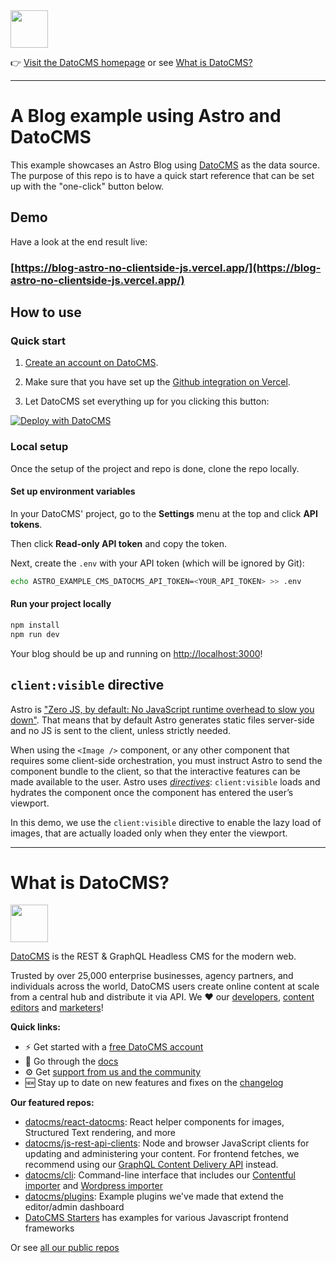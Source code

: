 <!--datocms-autoinclude-header start--><a href="https://www.datocms.com/"><img src="https://www.datocms.com/images/full_logo.svg" height="60"></a>

👉 [Visit the DatoCMS homepage](https://www.datocms.com) or see [What is DatoCMS?](#what-is-datocms)

---

<!--datocms-autoinclude-header end-->

# A Blog example using Astro and DatoCMS

This example showcases an Astro Blog using [DatoCMS](https://www.datocms.com/) as the data source.
The purpose of this repo is to have a quick start reference that can be set up with the "one-click" button below.

## Demo

Have a look at the end result live:

### [https://blog-astro-no-clientside-js.vercel.app/](https://blog-astro-no-clientside-js.vercel.app/)

## How to use

### Quick start

1. [Create an account on DatoCMS](https://datocms.com).

2. Make sure that you have set up the [Github integration on Vercel](https://vercel.com/docs/git/vercel-for-github).

3. Let DatoCMS set everything up for you clicking this button:

[![Deploy with DatoCMS](https://dashboard.datocms.com/deploy/button.svg)](https://dashboard.datocms.com/projects/clone?repo=/marcelofinamorvieira/blog-astro-no-clientside-js)

### Local setup

Once the setup of the project and repo is done, clone the repo locally.

#### Set up environment variables

In your DatoCMS' project, go to the **Settings** menu at the top and click **API tokens**.

Then click **Read-only API token** and copy the token.

Next, create the `.env` with your API token (which will be ignored by Git):

```bash
echo ASTRO_EXAMPLE_CMS_DATOCMS_API_TOKEN=<YOUR_API_TOKEN> >> .env
```

#### Run your project locally

```bash
npm install
npm run dev
```

Your blog should be up and running on [http://localhost:3000](http://localhost:3000)!

## `client:visible` directive

Astro is ["Zero JS, by default: No JavaScript runtime overhead to slow you down"](https://docs.astro.build/en/getting-started/). That means that by default Astro generates static files server-side and no JS is sent to the client, unless strictly needed.

When using the `<Image />` component, or any other component that requires some client-side orchestration, you must instruct Astro to send the component bundle to the client, so that the interactive features can be made available to the user. Astro uses [_directives_](https://docs.astro.build/en/reference/directives-reference/#client-directives): `client:visible` loads and hydrates the component once the component has entered the user’s viewport.

In this demo, we use the `client:visible` directive to enable the lazy load of images, that are actually loaded only when they enter the viewport.

<!--datocms-autoinclude-footer start-->
-----------------
# What is DatoCMS?
<a href="https://www.datocms.com/"><img src="https://www.datocms.com/images/full_logo.svg" height="60"></a>

[DatoCMS](https://www.datocms.com/) is the REST & GraphQL Headless CMS for the modern web.

Trusted by over 25,000 enterprise businesses, agency partners, and individuals across the world, DatoCMS users create online content at scale from a central hub and distribute it via API. We ❤️ our [developers](https://www.datocms.com/team/best-cms-for-developers), [content editors](https://www.datocms.com/team/content-creators) and [marketers](https://www.datocms.com/team/cms-digital-marketing)!

**Quick links:**

- ⚡️ Get started with a [free DatoCMS account](https://dashboard.datocms.com/signup)
- 🔖 Go through the [docs](https://www.datocms.com/docs)
- ⚙️ Get [support from us and the community](https://community.datocms.com/)
- 🆕 Stay up to date on new features and fixes on the [changelog](https://www.datocms.com/product-updates)

**Our featured repos:**
- [datocms/react-datocms](https://github.com/datocms/react-datocms): React helper components for images, Structured Text rendering, and more
- [datocms/js-rest-api-clients](https://github.com/datocms/js-rest-api-clients): Node and browser JavaScript clients for updating and administering your content. For frontend fetches, we recommend using our [GraphQL Content Delivery API](https://www.datocms.com/docs/content-delivery-api) instead.
- [datocms/cli](https://github.com/datocms/cli): Command-line interface that includes our [Contentful importer](https://github.com/datocms/cli/tree/main/packages/cli-plugin-contentful) and [Wordpress importer](https://github.com/datocms/cli/tree/main/packages/cli-plugin-wordpress)
- [datocms/plugins](https://github.com/datocms/plugins): Example plugins we've made that extend the editor/admin dashboard
- [DatoCMS Starters](https://www.datocms.com/marketplace/starters) has examples for various Javascript frontend frameworks

Or see [all our public repos](https://github.com/orgs/datocms/repositories?q=&type=public&language=&sort=stargazers)
<!--datocms-autoinclude-footer end-->
